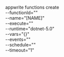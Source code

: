 appwrite functions create \
        --functionId="" \
        --name="[NAME]" \
        --execute="" \
        --runtime="dotnet-5.0" \
        --vars="{}" \
        --events="" \
        --schedule="" \
        --timeout="1"
